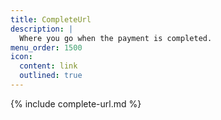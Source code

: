 ```yaml
---
title: CompleteUrl
description: |
  Where you go when the payment is completed.
menu_order: 1500
icon:
  content: link
  outlined: true
---
```


{% include complete-url.md %}
